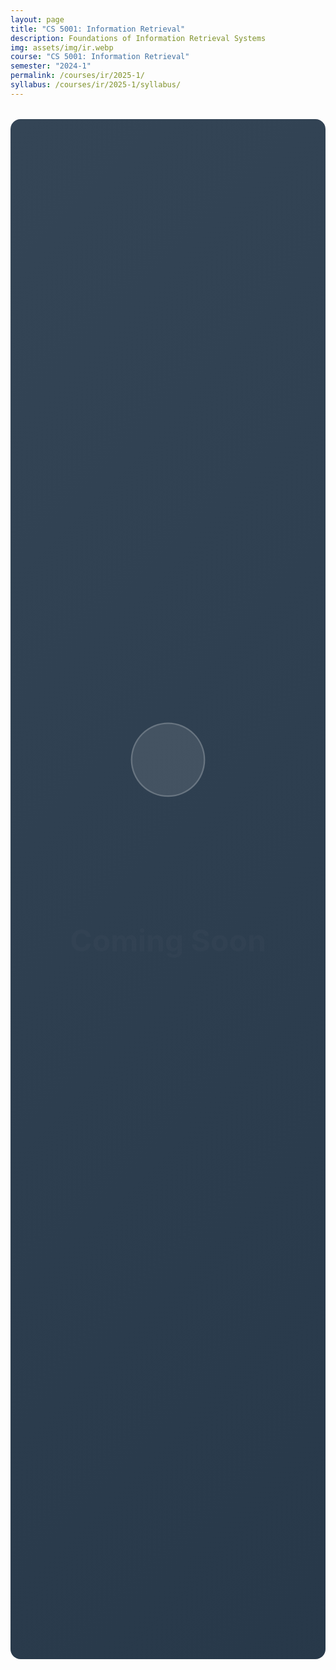 ```yaml
---
layout: page
title: "CS 5001: Information Retrieval"
description: Foundations of Information Retrieval Systems
img: assets/img/ir.webp
course: "CS 5001: Information Retrieval"
semester: "2024-1"
permalink: /courses/ir/2025-1/
syllabus: /courses/ir/2025-1/syllabus/
---
```


<style>
  .coming-soon-container {
    min-height: 60vh;
    display: flex;
    flex-direction: column;
    justify-content: center;
    align-items: center;
    background: linear-gradient(-45deg, #112233, #223344, #334455, #445566);
    background-size: 400% 400%;
    animation: gradient 15s ease infinite;
    padding: 2rem;
    border-radius: 1rem;
    margin: 2rem auto;
    max-width: 800px;
  }

  @keyframes gradient {
    0% { background-position: 0% 50%; }
    50% { background-position: 100% 50%; }
    100% { background-position: 0% 50%; }
  }

  .coming-soon-content {
    text-align: center;
    color: #ffffff;
    padding: 2rem;
  }

  .coming-soon-title {
    font-size: 3rem;
    font-weight: bold;
    margin-bottom: 1rem;
    opacity: 0;
    animation: fadeIn 1s ease-in forwards;
  }

  .coming-soon-subtitle {
    font-size: 1.5rem;
    margin-bottom: 2rem;
    opacity: 0;
    animation: fadeIn 1s ease-in 0.5s forwards;
  }

  .coming-soon-description {
    font-size: 1.1rem;
    line-height: 1.6;
    max-width: 600px;
    margin: 0 auto;
    opacity: 0;
    animation: fadeIn 1s ease-in 1s forwards;
  }

  .pulse {
    width: 120px;
    height: 120px;
    border-radius: 50%;
    background: rgba(255, 255, 255, 0.1);
    position: relative;
    margin: 2rem auto;
    animation: pulse 2s ease-out infinite;
  }

  @keyframes pulse {
    0% {
      transform: scale(0.95);
      box-shadow: 0 0 0 0 rgba(255, 255, 255, 0.3);
    }
    70% {
      transform: scale(1);
      box-shadow: 0 0 0 60px rgba(255, 255, 255, 0);
    }
    100% {
      transform: scale(0.95);
      box-shadow: 0 0 0 0 rgba(255, 255, 255, 0);
    }
  }

  @keyframes fadeIn {
    from { opacity: 0; transform: translateY(20px); }
    to { opacity: 1; transform: translateY(0); }
  }

  .course-icon {
    font-size: 3rem;
    margin-bottom: 1rem;
    opacity: 0;
    animation: fadeIn 1s ease-in 1.5s forwards;
  }
</style>

<div class="coming-soon-container">
  <div class="coming-soon-content">
    <div class="pulse"></div>
    <div class="course-icon">📚</div>
    <h1 class="coming-soon-title">Coming Soon</h1>
    <h2 class="coming-soon-subtitle">Course Under Development</h2>
    <p class="coming-soon-description">
      We're working hard to bring you an exciting new learning experience. 
      This course is currently being developed and will be available soon. 
      Stay tuned for updates!
    </p>
  </div>
</div>